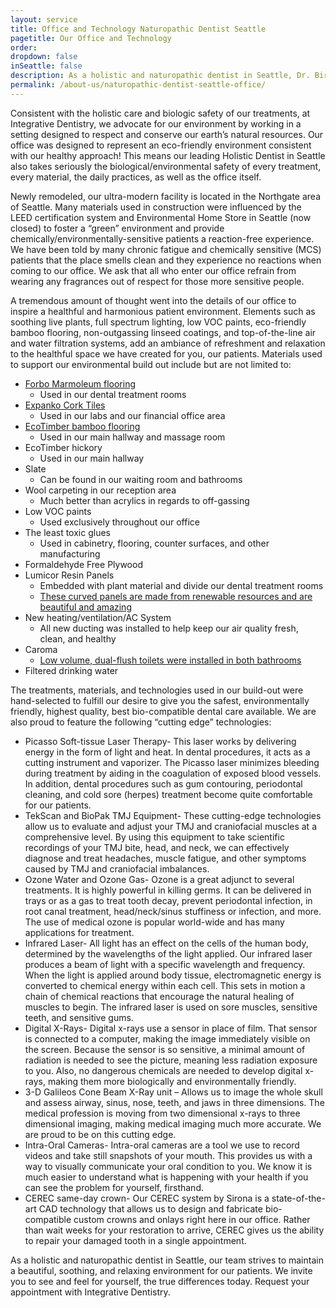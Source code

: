 ```yaml
---
layout: service
title: Office and Technology Naturopathic Dentist Seattle 
pagetitle: Our Office and Technology
order:
dropdown: false
inSeattle: false
description: As a holistic and naturopathic dentist in Seattle, Dr. Birrer and our team strive to maintain a healthy and eco-environment for our patients.
permalink: /about-us/naturopathic-dentist-seattle-office/
---
```


Consistent with the holistic care and biologic safety of our treatments, at Integrative Dentistry, we advocate for our environment by working in a setting designed to respect and conserve our earth’s natural resources. Our office was designed to represent an eco-friendly environment consistent with our healthy approach! This means our leading Holistic Dentist in Seattle also takes seriously the biological/environmental safety of every treatment, every material, the daily practices, as well as the office itself.

Newly remodeled, our ultra-modern facility is located in the Northgate area of Seattle. Many materials used in construction were influenced by the LEED certification system and Environmental Home Store in Seattle (now closed) to foster a “green” environment and provide chemically/environmentally-sensitive patients a reaction-free experience. We have been told by many chronic fatigue and chemically sensitive (MCS) patients that the place smells clean and they experience no reactions when coming to our office. We ask that all who enter our office refrain from wearing any fragrances out of respect for those more sensitive people.

A tremendous amount of thought went into the details of our office to inspire a healthful and harmonious patient environment. Elements such as soothing live plants, full spectrum lighting, low VOC paints, eco-friendly bamboo flooring, non-outgassing linseed coatings, and top-of-the-line air and water filtration systems, add an ambiance of refreshment and relaxation to the healthful space we have created for you, our patients. Materials used to support our environmental build out include but are not limited to:

* [Forbo Marmoleum flooring](http://www.themarmoleumstore.com)
  * Used in our dental treatment rooms
* [Expanko Cork Tiles](http://www.expanko.com)
  * Used in our labs and our financial office area
* [EcoTimber bamboo flooring](http://www.ecotimber.com)
  * Used in our main hallway and massage room
* EcoTimber hickory
  * Used in our main hallway
* Slate
  * Can be found in our waiting room and bathrooms
* Wool carpeting in our reception area
  * Much better than acrylics in regards to off-gassing
* Low VOC paints
  * Used exclusively throughout our office
* The least toxic glues
  * Used in cabinetry, flooring, counter surfaces, and other manufacturing
* Formaldehyde Free Plywood
* Lumicor Resin Panels
  * Embedded with plant material and divide our dental treatment rooms
  * [These curved panels are made from renewable resources and are beautiful and amazing](http://www.lumicor.com)
* New heating/ventilation/AC System
  * All new ducting was installed to help keep our air quality fresh, clean, and healthy
* Caroma
  * [Low volume, dual-flush toilets were installed in both bathrooms](http://www.caromausa.com)
* Filtered drinking water

The treatments, materials, and technologies used in our build-out were hand-selected to fulfill our desire to give you the safest, environmentally friendly, highest quality, best bio-compatible dental care available. We are also proud to feature the following “cutting edge” technologies:

* Picasso Soft-tissue Laser Therapy- This laser works by delivering energy in the form of light and heat. In dental procedures, it acts as a cutting instrument and vaporizer. The Picasso laser minimizes bleeding during treatment by aiding in the coagulation of exposed blood vessels. In addition, dental procedures such as gum contouring, periodontal cleaning, and cold sore (herpes) treatment become quite comfortable for our patients.
* TekScan and BioPak TMJ Equipment- These cutting-edge technologies allow us to evaluate and adjust your TMJ and craniofacial muscles at a comprehensive level. By using this equipment to take scientific recordings of your TMJ bite, head, and neck, we can effectively diagnose and treat headaches, muscle fatigue, and other symptoms caused by TMJ and craniofacial imbalances.
* Ozone Water and Ozone Gas- Ozone is a great adjunct to several treatments. It is highly powerful in killing germs. It can be delivered in trays or as a gas to treat tooth decay, prevent periodontal infection, in root canal treatment, head/neck/sinus stuffiness or infection, and more. The use of medical ozone is popular world-wide and has many applications for treatment.
* Infrared Laser- All light has an effect on the cells of the human body, determined by the wavelengths of the light applied. Our infrared laser produces a beam of light with a specific wavelength and frequency. When the light is applied around body tissue, electromagnetic energy is converted to chemical energy within each cell. This sets in motion a chain of chemical reactions that encourage the natural healing of muscles to begin. The infrared laser is used on sore muscles, sensitive teeth, and sensitive gums.
* Digital X-Rays- Digital x-rays use a sensor in place of film. That sensor is connected to a computer, making the image immediately visible on the screen. Because the sensor is so sensitive, a minimal amount of radiation is needed to see the picture, meaning less radiation exposure to you. Also, no dangerous chemicals are needed to develop digital x-rays, making them more biologically and environmentally friendly.
* 3-D Galileos Cone Beam X-Ray unit – Allows us to image the whole skull and assess airway, sinus, nose, teeth, and jaws in three dimensions. The medical profession is moving from two dimensional x-rays to three dimensional imaging, making medical imaging much more accurate. We are proud to be on this cutting edge.
* Intra-Oral Cameras- Intra-oral cameras are a tool we use to record videos and take still snapshots of your mouth. This provides us with a way to visually communicate your oral condition to you. We know it is much easier to understand what is happening with your health if you can see the problem for yourself, firsthand.
* CEREC same-day crown- Our CEREC system by Sirona is a state-of-the-art CAD technology that allows us to design and fabricate bio-compatible custom crowns and onlays right here in our office. Rather than wait weeks for your restoration to arrive, CEREC gives us the ability to repair your damaged tooth in a single appointment.

As a holistic and naturopathic dentist in Seattle, our team strives to maintain a beautiful, soothing, and relaxing environment for our patients. We invite you to see and feel for yourself, the true differences today. Request your appointment with Integrative Dentistry.
